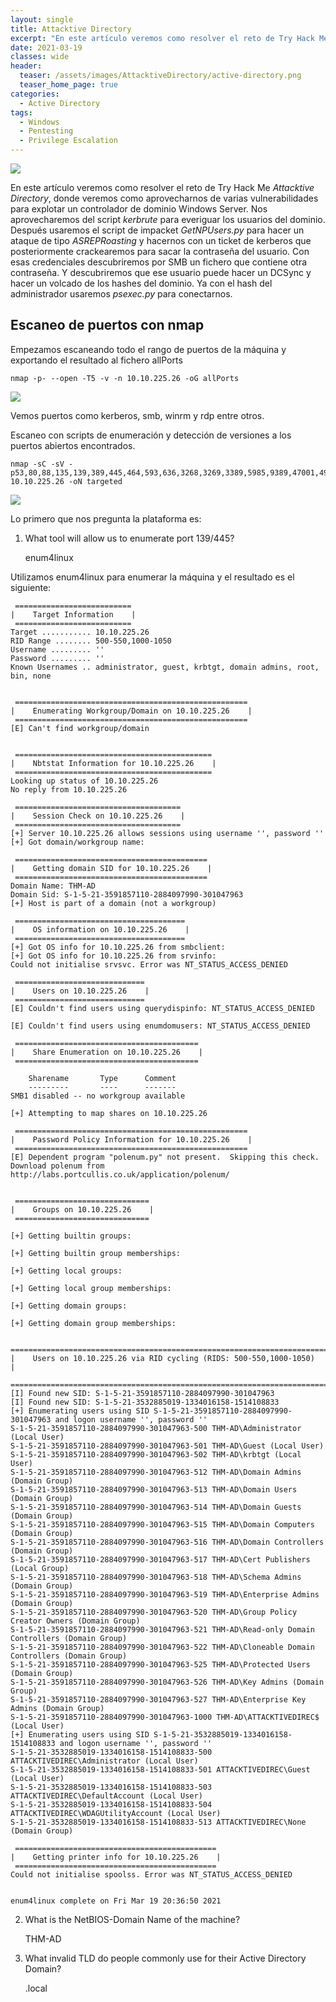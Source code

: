 ```yaml
---
layout: single
title: Attacktive Directory
excerpt: "En este artículo veremos como resolver el reto de Try Hack Me *Attacktive Directory*, donde veremos como aprovecharnos de varias vulnerabilidades para explotar un controlador de dominio Windows Server. Nos aprovecharemos del script *kerbrute* para everiguar los usuarios del dominio. Después usaremos el script de impacket *GetNPUsers.py* para hacer un ataque de tipo *ASREPRoasting* y hacernos con un ticket de kerberos que posteriormente crackearemos para sacar la contraseña del usuario. Con esas credenciales descubriremos por SMB un fichero que contiene otra contraseña. Y descubriremos que ese usuario puede hacer un DCSync y hacer un volcado de los hashes del dominio. Ya con el hash del administrador usaremos *psexec.py* para conectarnos."
date: 2021-03-19
classes: wide
header:
  teaser: /assets/images/AttacktiveDirectory/active-directory.png
  teaser_home_page: true
categories:
  - Active Directory
tags:
  - Windows
  - Pentesting
  - Privilege Escalation
---
```


![](/assets/images/AttacktiveDirectory/active-directory.png)

En este artículo veremos como resolver el reto de Try Hack Me *Attacktive Directory*, donde veremos como aprovecharnos de varias vulnerabilidades para explotar un controlador de dominio Windows Server. Nos aprovecharemos del script *kerbrute* para everiguar los usuarios del dominio. Después usaremos el script de impacket *GetNPUsers.py* para hacer un ataque de tipo *ASREPRoasting* y hacernos con un ticket de kerberos que posteriormente crackearemos para sacar la contraseña del usuario. Con esas credenciales descubriremos por SMB un fichero que contiene otra contraseña. Y descubriremos que ese usuario puede hacer un DCSync y hacer un volcado de los hashes del dominio. Ya con el hash del administrador usaremos *psexec.py* para conectarnos.

## Escaneo de puertos con nmap

Empezamos escaneando todo el rango de puertos de la máquina y exportando el resultado al fichero allPorts

```
nmap -p- --open -T5 -v -n 10.10.225.26 -oG allPorts
```

![](/assets/images/AttacktiveDirectory/nmap.png)

Vemos puertos como kerberos, smb, winrm y rdp entre otros.

Escaneo con scripts de enumeración y detección de versiones a los puertos abiertos encontrados.

```
nmap -sC -sV -p53,80,88,135,139,389,445,464,593,636,3268,3269,3389,5985,9389,47001,49664,49666,49669,49672,49675,49676,49679,49685,49696,49816 10.10.225.26 -oN targeted
```

![](/assets/images/AttacktiveDirectory/targeted.png)


Lo primero que nos pregunta la plataforma es:

1. What tool will allow us to enumerate port 139/445?

	enum4linux

Utilizamos enum4linux para enumerar la máquina y el resultado es el siguiente:

```
 ========================== 
|    Target Information    |
 ========================== 
Target ........... 10.10.225.26
RID Range ........ 500-550,1000-1050
Username ......... ''
Password ......... ''
Known Usernames .. administrator, guest, krbtgt, domain admins, root, bin, none


 ==================================================== 
|    Enumerating Workgroup/Domain on 10.10.225.26    |
 ==================================================== 
[E] Can't find workgroup/domain


 ============================================ 
|    Nbtstat Information for 10.10.225.26    |
 ============================================ 
Looking up status of 10.10.225.26
No reply from 10.10.225.26

 ===================================== 
|    Session Check on 10.10.225.26    |
 ===================================== 
[+] Server 10.10.225.26 allows sessions using username '', password ''
[+] Got domain/workgroup name: 

 =========================================== 
|    Getting domain SID for 10.10.225.26    |
 =========================================== 
Domain Name: THM-AD
Domain Sid: S-1-5-21-3591857110-2884097990-301047963
[+] Host is part of a domain (not a workgroup)

 ====================================== 
|    OS information on 10.10.225.26    |
 ====================================== 
[+] Got OS info for 10.10.225.26 from smbclient: 
[+] Got OS info for 10.10.225.26 from srvinfo:
Could not initialise srvsvc. Error was NT_STATUS_ACCESS_DENIED

 ============================= 
|    Users on 10.10.225.26    |
 ============================= 
[E] Couldn't find users using querydispinfo: NT_STATUS_ACCESS_DENIED

[E] Couldn't find users using enumdomusers: NT_STATUS_ACCESS_DENIED

 ========================================= 
|    Share Enumeration on 10.10.225.26    |
 ========================================= 

	Sharename       Type      Comment
	---------       ----      -------
SMB1 disabled -- no workgroup available

[+] Attempting to map shares on 10.10.225.26

 ==================================================== 
|    Password Policy Information for 10.10.225.26    |
 ==================================================== 
[E] Dependent program "polenum.py" not present.  Skipping this check.  Download polenum from http://labs.portcullis.co.uk/application/polenum/


 ============================== 
|    Groups on 10.10.225.26    |
 ============================== 

[+] Getting builtin groups:

[+] Getting builtin group memberships:

[+] Getting local groups:

[+] Getting local group memberships:

[+] Getting domain groups:

[+] Getting domain group memberships:

 ======================================================================= 
|    Users on 10.10.225.26 via RID cycling (RIDS: 500-550,1000-1050)    |
 ======================================================================= 
[I] Found new SID: S-1-5-21-3591857110-2884097990-301047963
[I] Found new SID: S-1-5-21-3532885019-1334016158-1514108833
[+] Enumerating users using SID S-1-5-21-3591857110-2884097990-301047963 and logon username '', password ''
S-1-5-21-3591857110-2884097990-301047963-500 THM-AD\Administrator (Local User)
S-1-5-21-3591857110-2884097990-301047963-501 THM-AD\Guest (Local User)
S-1-5-21-3591857110-2884097990-301047963-502 THM-AD\krbtgt (Local User)
S-1-5-21-3591857110-2884097990-301047963-512 THM-AD\Domain Admins (Domain Group)
S-1-5-21-3591857110-2884097990-301047963-513 THM-AD\Domain Users (Domain Group)
S-1-5-21-3591857110-2884097990-301047963-514 THM-AD\Domain Guests (Domain Group)
S-1-5-21-3591857110-2884097990-301047963-515 THM-AD\Domain Computers (Domain Group)
S-1-5-21-3591857110-2884097990-301047963-516 THM-AD\Domain Controllers (Domain Group)
S-1-5-21-3591857110-2884097990-301047963-517 THM-AD\Cert Publishers (Local Group)
S-1-5-21-3591857110-2884097990-301047963-518 THM-AD\Schema Admins (Domain Group)
S-1-5-21-3591857110-2884097990-301047963-519 THM-AD\Enterprise Admins (Domain Group)
S-1-5-21-3591857110-2884097990-301047963-520 THM-AD\Group Policy Creator Owners (Domain Group)
S-1-5-21-3591857110-2884097990-301047963-521 THM-AD\Read-only Domain Controllers (Domain Group)
S-1-5-21-3591857110-2884097990-301047963-522 THM-AD\Cloneable Domain Controllers (Domain Group)
S-1-5-21-3591857110-2884097990-301047963-525 THM-AD\Protected Users (Domain Group)
S-1-5-21-3591857110-2884097990-301047963-526 THM-AD\Key Admins (Domain Group)
S-1-5-21-3591857110-2884097990-301047963-527 THM-AD\Enterprise Key Admins (Domain Group)
S-1-5-21-3591857110-2884097990-301047963-1000 THM-AD\ATTACKTIVEDIREC$ (Local User)
[+] Enumerating users using SID S-1-5-21-3532885019-1334016158-1514108833 and logon username '', password ''
S-1-5-21-3532885019-1334016158-1514108833-500 ATTACKTIVEDIREC\Administrator (Local User)
S-1-5-21-3532885019-1334016158-1514108833-501 ATTACKTIVEDIREC\Guest (Local User)
S-1-5-21-3532885019-1334016158-1514108833-503 ATTACKTIVEDIREC\DefaultAccount (Local User)
S-1-5-21-3532885019-1334016158-1514108833-504 ATTACKTIVEDIREC\WDAGUtilityAccount (Local User)
S-1-5-21-3532885019-1334016158-1514108833-513 ATTACKTIVEDIREC\None (Domain Group)

 ============================================= 
|    Getting printer info for 10.10.225.26    |
 ============================================= 
Could not initialise spoolss. Error was NT_STATUS_ACCESS_DENIED


enum4linux complete on Fri Mar 19 20:36:50 2021

```

2. What is the NetBIOS-Domain Name of the machine?

	THM-AD

3. What invalid TLD do people commonly use for their Active Directory Domain?

	.local


